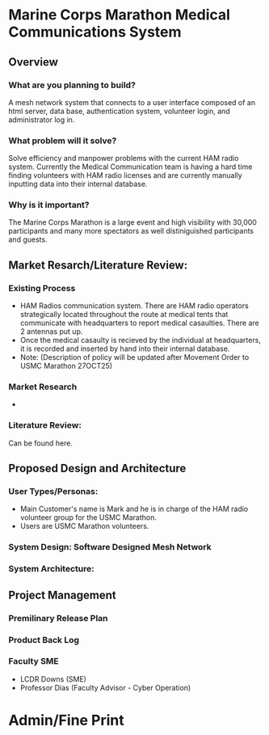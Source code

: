 # Marine Corps Marathon Medical Communications System

## Overview
### What are you planning to build?
A mesh network system that connects to a user interface composed of an html server, data base, authentication system, volunteer login, and administrator log in.
### What problem will it solve?
Solve efficiency and manpower problems with the current HAM radio system. Currently the Medical Communication team is having a hard time finding volunteers with HAM radio licenses and are currently manually inputting data into their internal database.
### Why is it important?
The Marine Corps Marathon is a large event and high visibility with 30,000 participants and many more spectators as well distiniguished participants and guests.
## Market Resarch/Literature Review:
### Existing Process
- HAM Radios communication system. There are HAM radio operators strategically located throughout the route at medical tents that communicate with headquarters to report medical casaulties. There are 2 antennas put up.
- Once the medical casaulty is recieved by the individual at headquarters, it is recorded and inserted by hand into their internal database.
- Note: (Description of policy will be updated after Movement Order to USMC Marathon 27OCT25)  
### Market Research
-
### Literature Review: 
Can be found here.

## Proposed Design and Architecture
### User Types/Personas:
- Main Customer's name is Mark and he is in charge of the HAM radio volunteer group for the USMC Marathon.
- Users are USMC Marathon volunteers. 
### System Design: Software Designed Mesh Network

### System Architecture:

## Project Management

### Premilinary Release Plan

### Product Back Log

### Faculty SME
- LCDR Downs (SME)
- Professor Dias (Faculty Advisor - Cyber Operation)

# Admin/Fine Print
